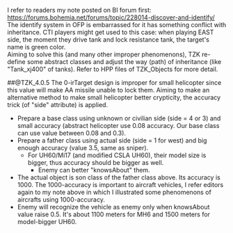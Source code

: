 I refer to readers my note posted on BI forum first: https://forums.bohemia.net/forums/topic/228014-discover-and-identify/  
The identify system in OFP is embarrassed for it has something conflict with inheritance. CTI players might get used to this case: when playing EAST side, the moment they drive tank and lock resistance tank, the target's name is green color.  
Aiming to solve this (and many other improper phenomenons), TZK re-define some abstract classes and adjust the way (path) of inheritance (like "Tank_xj400" of tanks). Refer to HPP files of TZK_Objects for more detail.

##@TZK_4.0.5
The 0-irTarget design is improper for small helicopter since this value will make AA missile unable to lock them. Aiming to make an alternative method to make small helicopter better crypticity, the accuracy trick (of "side" attribute) is applied.
+ Prepare a base class using unknown or civilian side (side = 4 or 3) and small accuracy (abstract helicopter use 0.08 accuracy. Our base class can use value between 0.08 and 0.3).
+ Prepare a father class using actual side (side = 1 for west) and big enough accuracy (value 3.5, same as sniper).
	+ For UH60/Mi17 (and modified CSLA UH60), their model size is bigger, thus accuracy should be bigger as well.
		+ Enemy can better "knowsAbout" them.
+ The actual object is son class of the father class above. Its accuracy is 1000. The 1000-accuracy is important to aircraft vehicles, I refer editors again to my note above in which I illustrated some phenomenons of aircrafts using 1000-accuracy.
+ Enemy will recognize the vehicle as enemy only when knowsAbout value raise 0.5. It's about 1100 meters for MH6 and 1500 meters for model-bigger UH60.